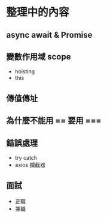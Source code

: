 # 整理中的內容

## async await & Promise

## 變數作用域 scope

- hoisting
- this

## 傳值傳址

## 為什麼不能用 == 要用 ===

## 錯誤處理

- try catch
- axios 攔截器

## 面試

- 正職
- 兼職

